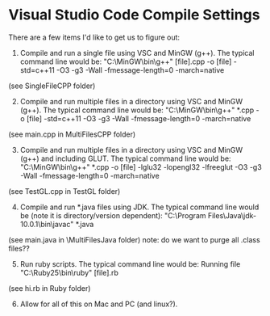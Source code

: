 # Visual Studio Code Compile Settings
There are a few items I'd like to get us to figure out:

1. Compile and run a single file using VSC and MinGW (g++). The typical command line would be:
"C:\MinGW\bin\g++" \[file\].cpp  -o \[file\]  -std=c++11 -O3 -g3 -Wall -fmessage-length=0 -march=native

(see SingleFileCPP folder)


2. Compile and run multiple files in a directory using VSC and MinGW (g++). The typical command line would be:
"C:\MinGW\bin\g++" *.cpp  -o \[file\]  -std=c++11 -O3 -g3 -Wall -fmessage-length=0 -march=native

(see main.cpp in MultiFilesCPP folder)


3. Compile and run multiple files in a directory using VSC and MinGW (g++) and including GLUT. The typical command line would be:
"C:\MinGW\bin\g++" *.cpp  -o \[file\] -lglu32 -lopengl32 -lfreeglut -O3 -g3 -Wall -fmessage-length=0 -march=native

(see TestGL.cpp in TestGL folder)


4. Compile and run *.java files using JDK.  The typical command line would be (note it is directory/version dependent):
"C:\Program Files\Java\jdk-10.0.1\bin\javac" *.java

(see main.java in \MultiFilesJava folder)
note: do we want to purge all .class files??


5. Run ruby scripts. The typical command line would be:
Running file "C:\Ruby25\bin\ruby" \[file\].rb

(see hi.rb in Ruby folder)


6. Allow for all of this on Mac and PC (and linux?).
